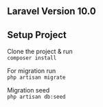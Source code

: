 ## Laravel Version 10.0

## Setup Project

Clone the project & run \
`composer install`

For migration run \
`php artisan migrate`

Migration seed \
`php artisan db:seed`
